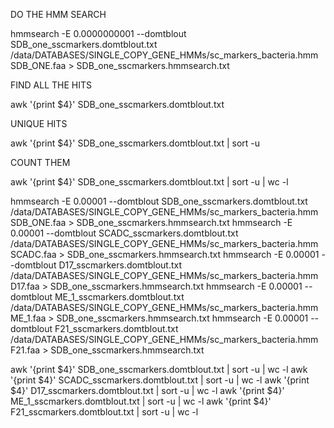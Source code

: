 DO THE HMM SEARCH

hmmsearch -E 0.0000000001 --domtblout SDB_one_sscmarkers.domtblout.txt /data/DATABASES/SINGLE_COPY_GENE_HMMs/sc_markers_bacteria.hmm SDB_ONE.faa > SDB_one_sscmarkers.hmmsearch.txt

FIND ALL THE HITS

awk '{print $4}' SDB_one_sscmarkers.domtblout.txt 

UNIQUE HITS

awk '{print $4}' SDB_one_sscmarkers.domtblout.txt | sort -u

COUNT THEM

awk '{print $4}' SDB_one_sscmarkers.domtblout.txt | sort -u | wc -l



hmmsearch -E 0.00001 --domtblout SDB_one_sscmarkers.domtblout.txt /data/DATABASES/SINGLE_COPY_GENE_HMMs/sc_markers_bacteria.hmm SDB_ONE.faa > SDB_one_sscmarkers.hmmsearch.txt
hmmsearch -E 0.00001 --domtblout SCADC_sscmarkers.domtblout.txt /data/DATABASES/SINGLE_COPY_GENE_HMMs/sc_markers_bacteria.hmm SCADC.faa > SDB_one_sscmarkers.hmmsearch.txt
hmmsearch -E 0.00001 --domtblout D17_sscmarkers.domtblout.txt /data/DATABASES/SINGLE_COPY_GENE_HMMs/sc_markers_bacteria.hmm D17.faa > SDB_one_sscmarkers.hmmsearch.txt
hmmsearch -E 0.00001 --domtblout ME_1_sscmarkers.domtblout.txt /data/DATABASES/SINGLE_COPY_GENE_HMMs/sc_markers_bacteria.hmm ME_1.faa > SDB_one_sscmarkers.hmmsearch.txt
hmmsearch -E 0.00001 --domtblout F21_sscmarkers.domtblout.txt /data/DATABASES/SINGLE_COPY_GENE_HMMs/sc_markers_bacteria.hmm F21.faa > SDB_one_sscmarkers.hmmsearch.txt


awk '{print $4}' SDB_one_sscmarkers.domtblout.txt | sort -u | wc -l
awk '{print $4}' SCADC_sscmarkers.domtblout.txt | sort -u | wc -l
awk '{print $4}' D17_sscmarkers.domtblout.txt | sort -u | wc -l
awk '{print $4}' ME_1_sscmarkers.domtblout.txt | sort -u | wc -l
awk '{print $4}' F21_sscmarkers.domtblout.txt | sort -u | wc -l

